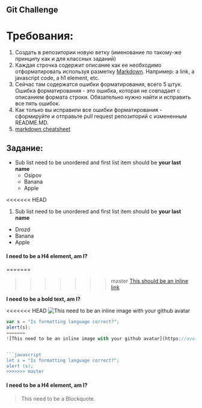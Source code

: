 ## Git Challenge
# Требования:
  1. Создать в репозитории новую ветку (именование по такому-же принципу как и для классных заданий)
  2. Каждая строчка содержит описание как ее необходимо отформатировать используя разметку [Markdown](https://github.com/adam-p/markdown-here/wiki/Markdown-Cheatsheet). Например: a link, a javascript code, a h1 element, etc.
  4. Сейчас там содержатся ошибки форматирования, всего 5 штук. Ошибка форматирования - это ошибка, которая не совпадает с описанием формата строки. Обязательно нужно найти и исправить все пять ошибок.
  5. Как только вы исправили все ошибки форматирования - сформируйте и отправьте pull request репозиторий с измененным README.MD.
  6. [markdown cheatsheet](https://github.com/adam-p/markdown-here/wiki/Markdown-Cheatsheet)

**Задание**:
----------
* Sub list need to be unordered and first list item should be **your last name**
  * Osipov
  * Banana
  * Apple

<<<<<<< HEAD
1. Sub list need to be unordered and first list item should be **your last name**
  * Drozd
  * Banana
  * Apple

#### I need to be a H4 element, am I?

=======
>>>>>>> master
[This should be an inline link](https://www.paralect.com)

**I need to be a bold text, am I?**

<<<<<<< HEAD
![This need to be an inline image with your github avatar](https://avatars6.githubusercontent.com/u/17383329?v=4&s=400)

```javascript
var s = "Is formatting language correct?";
alert(s);
=======
![This need to be an inline image with your github avatar](https://avatars7.githubusercontent.com/u/17255519?v=3&u=bc759acf1729726499748ac7bdaa966273fab022&s=400 "Logo Title Text 1")


```javascript
let s = "Is formatting language correct?";
alert (s);
>>>>>>> master
```
#### I need to be a H4 element, am I? ####

> This need to be a Blockquote.
